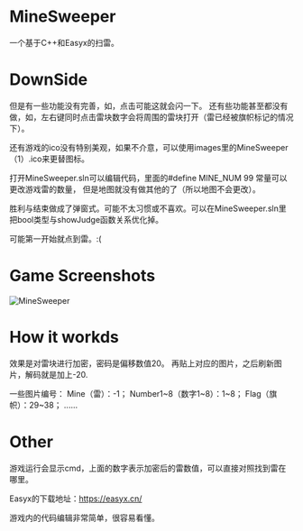 # MineSweeper
一个基于C++和Easyx的扫雷。

# DownSide
但是有一些功能没有完善，如，点击可能这就会闪一下。
还有些功能甚至都没有做，如，左右键同时点击雷块数字会将周围的雷块打开（雷已经被旗帜标记的情况下）。

还有游戏的ico没有特别美观，如果不介意，可以使用images里的MineSweeper（1）.ico来更替图标。

打开MineSweeper.sln可以编辑代码，里面的#define MINE_NUM 99 常量可以更改游戏雷的数量，
但是地图就没有做其他的了（所以地图不会更改）。

胜利与结束做成了弹窗式。可能不太习惯或不喜欢。可以在MineSweeper.sln里把bool类型与showJudge函数关系优化掉。

可能第一开始就点到雷。:(

# Game Screenshots
![MineSweeper](https://github.com/LightMist24/MineSweeper/assets/142841012/4ceab8cd-c3ae-40f7-b1d9-732ed94bfc07)

# How it workds
效果是对雷块进行加密，密码是偏移数值20。
再贴上对应的图片，之后刷新图片，解码就是加上-20.

一些图片编号：
Mine（雷）：-1；
Number1~8（数字1~8）：1~8；
Flag（旗帜）：29~38；
......

# Other
游戏运行会显示cmd，上面的数字表示加密后的雷数值，可以直接对照找到雷在哪里。

Easyx的下载地址：https://easyx.cn/

游戏内的代码编辑非常简单，很容易看懂。
